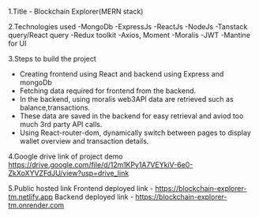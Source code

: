 1.Title - Blockchain Explorer(MERN stack)

2.Technologies used
  -MongoDb
  -ExpressJs 
  -ReactJs
  -NodeJs
  -Tanstack query/React query
  -Redux toolkit
  -Axios, Moment
  -Moralis
  -JWT
  -Mantine for UI

3.Steps to build the project
  - Creating frontend using React and backend using Express and mongoDb
  - Fetching data required for frontend from the backend.
  - In the backend, using moralis web3API data are retrieved such as balance,transactions.
  - These data are saved in the backend for easy retrieval and aviod too much 3rd party API calls.
  - Using React-router-dom, dynamically switch between pages to display wallet overview and transaction details.

4.Google drive link of project demo
    https://drive.google.com/file/d/12m1KPy1A7VEYkiV-6e0-ZkXoXYVZFdJU/view?usp=drive_link

5.Public hosted link
    Frontend deployed link - https://blockchain-explorer-tm.netlify.app
    Backend deployed link - https://blockchain-explorer-tm.onrender.com
